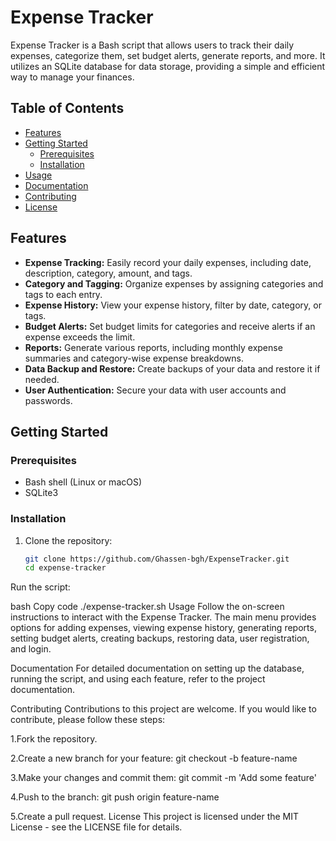 # Expense Tracker

Expense Tracker is a Bash script that allows users to track their daily expenses, categorize them, set budget alerts, generate reports, and more. It utilizes an SQLite database for data storage, providing a simple and efficient way to manage your finances.

## Table of Contents
- [Features](#features)
- [Getting Started](#getting-started)
  - [Prerequisites](#prerequisites)
  - [Installation](#installation)
- [Usage](#usage)
- [Documentation](#documentation)
- [Contributing](#contributing)
- [License](#license)

## Features

- **Expense Tracking:** Easily record your daily expenses, including date, description, category, amount, and tags.
- **Category and Tagging:** Organize expenses by assigning categories and tags to each entry.
- **Expense History:** View your expense history, filter by date, category, or tags.
- **Budget Alerts:** Set budget limits for categories and receive alerts if an expense exceeds the limit.
- **Reports:** Generate various reports, including monthly expense summaries and category-wise expense breakdowns.
- **Data Backup and Restore:** Create backups of your data and restore it if needed.
- **User Authentication:** Secure your data with user accounts and passwords.

## Getting Started

### Prerequisites

- Bash shell (Linux or macOS)
- SQLite3

### Installation

1. Clone the repository:

   ```bash
   git clone https://github.com/Ghassen-bgh/ExpenseTracker.git
   cd expense-tracker
   
Run the script:

bash
Copy code
./expense-tracker.sh
Usage
Follow the on-screen instructions to interact with the Expense Tracker. The main menu provides options for adding expenses, viewing expense history, generating reports, setting budget alerts, creating backups, restoring data, user registration, and login.

Documentation
For detailed documentation on setting up the database, running the script, and using each feature, refer to the project documentation.

Contributing
Contributions to this project are welcome. If you would like to contribute, please follow these steps:

1.Fork the repository.

2.Create a new branch for your feature: git checkout -b feature-name

3.Make your changes and commit them: git commit -m 'Add some
feature'

4.Push to the branch: git push origin feature-name

5.Create a pull request.
License
This project is licensed under the MIT License - see the LICENSE file for details.
